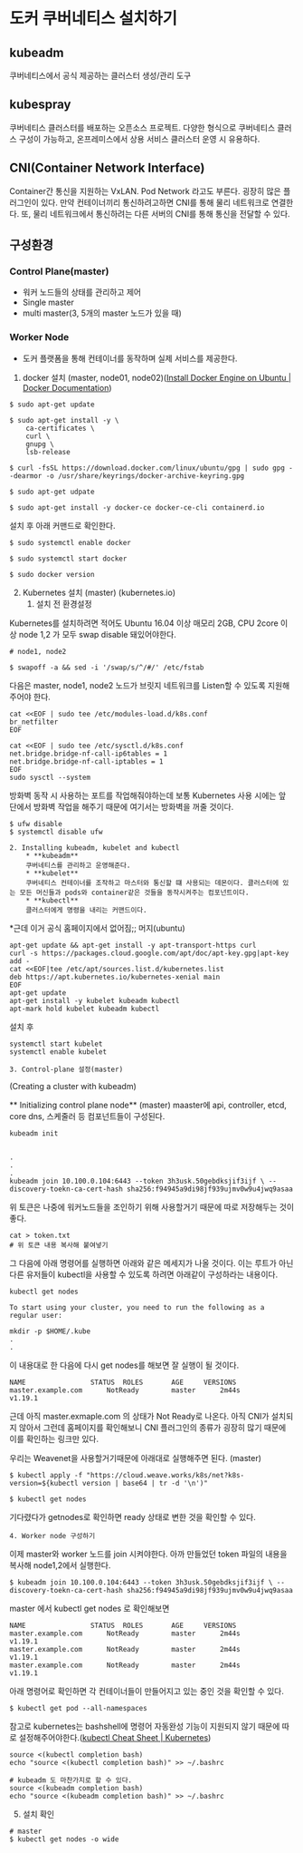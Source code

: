 # 도커 쿠버네티스 설치하기

## kubeadm

쿠버네티스에서 공식 제공하는 클러스터 생성/관리 도구

## kubespray

쿠버네티스 클러스터를 배포하는 오픈소스 프로젝트. 다양한 형식으로 쿠버네티스 클러스 구성이 가능하고, 온프레미스에서 상용 서비스 클러스터 운영 시 유용하다.

## CNI(Container Network Interface)

Container간 통신을 지원하는 VxLAN. Pod Network 라고도 부른다. 굉장히 많은 플러그인이 있다.
만약 컨테이너끼리 통신하려고하면 CNI를 통해 물리 네트워크로 연결한다. 또, 물리 네트워크에서 통신하려는 다른 서버의 CNI를 통해 통신을 전달할 수 있다.

## 구성환경

### Control Plane(master)

- 워커 노드들의 상태를 관리하고 제어
- Single master
- multi master(3, 5개의 master 노드가 있을 때)

### Worker Node

- 도커 플랫폼을 통해 컨테이너를 동작하며 실제 서비스를 제공한다.

1. docker 설치 (master, node01, node02)([Install Docker Engine on Ubuntu | Docker Documentation](https://docs.docker.com/engine/install/ubuntu/))

```console
$ sudo apt-get update

$ sudo apt-get install -y \
    ca-certificates \
    curl \
    gnupg \
    lsb-release

$ curl -fsSL https://download.docker.com/linux/ubuntu/gpg | sudo gpg --dearmor -o /usr/share/keyrings/docker-archive-keyring.gpg

$ sudo apt-get udpate

$ sudo apt-get install -y docker-ce docker-ce-cli containerd.io
```

설치 후 아래 커맨드로 확인한다.

```console
$ sudo systemctl enable docker

$ sudo systemctl start docker

$ sudo docker version
```

2. Kubernetes 설치 (master) (kubernetes.io)
   1. 설치 전 환경설정

Kubernetes를 설치하려면 적어도
Ubuntu 16.04 이상
매모리 2GB, CPU 2core 이상
node 1,2 가 모두 swap disable 돼있어야한다.

```console
# node1, node2

$ swapoff -a && sed -i '/swap/s/^/#/' /etc/fstab
```

다음은 master, node1, node2 노드가 브릿지 네트워크를 Listen할 수 있도록 지원해주어야 한다.

```console
cat <<EOF | sudo tee /etc/modules-load.d/k8s.conf
br_netfilter
EOF

cat <<EOF | sudo tee /etc/sysctl.d/k8s.conf
net.bridge.bridge-nf-call-ip6tables = 1
net.bridge.bridge-nf-call-iptables = 1
EOF
sudo sysctl --system
```

방화벽 동작 시 사용하는 포트를 작업해줘야하는데 보통 Kubernetes 사용 시에는 앞 단에서 방화벽 작업을 해주기 때문에 여기서는 방화벽을 꺼줄 것이다.

```console
$ ufw disable
$ systemctl disable ufw
```

    2. Installing kubeadm, kubelet and kubectl
    	* **kubeadm**
    	쿠버네티스를 관리하고 운영해준다.
    	* **kubelet**
    	쿠버네티스 컨테이너를 조작하고 마스터와 통신할 떄 사용되는 데몬이다. 클러스터에 있는 모든 머신들과 pods와 container같은 것들을 동작시켜주는 컴포넌트이다.
    	* **kubectl**
    	클러스터에게 명령을 내리는 커맨드이다.

\*근데 이거 공식 홈페이지에서 없어짐;; 머지(ubuntu)

```console
apt-get update && apt-get install -y apt-transport-https curl
curl -s https://packages.cloud.google.com/apt/doc/apt-key.gpg|apt-key add -
cat <<EOF|tee /etc/apt/sources.list.d/kubernetes.list
deb https://apt.kubernetes.io/kubernetes-xenial main
EOF
apt-get update
apt-get install -y kubelet kubeadm kubectl
apt-mark hold kubelet kubeadm kubectl
```

설치 후

```console
systemctl start kubelet
systemctl enable kubelet
```

    3. Control-plane 설정(master)

(Creating a cluster with kubeadm)

** Initializing control plane node** (master)
maaster에 api, controller, etcd, core dns, 스케줄러 등 컴포넌트들이 구성된다.

```console
kubeadm init


.
.
.
kubeadm join 10.100.0.104:6443 --token 3h3usk.50gebdksjif3ijf \ --discovery-toekn-ca-cert-hash sha256:f94945a9di98jf939ujmv0w9u4jwq9asaa
```

위 토큰은 나중에 워커노드들을 조인하기 위해 사용할거기 때문에 따로 저장해두는 것이 좋다.

```console
cat > token.txt
# 위 토큰 내용 복사해 붙여넣기
```

그 다음에 아래 명령어를 실행하면 아래와 같은 메세지가 나올 것이다. 이는 루트가 아닌 다른 유저들이 kubectl을 사용할 수 있도록 하려면 아래같이 구성하라는 내용이다.

```console
kubectl get nodes

To start using your cluster, you need to run the following as a regular user:

mkdir -p $HOME/.kube
.
.

```

이 내용대로 한 다음에 다시 get nodes를 해보면 잘 실행이 될 것이다.

```console
NAME 				STATUS 	ROLES 		AGE		VERSIONS
master.example.com		NotReady 		master 		2m44s 		v1.19.1
```

근데 아직 master.exmaple.com 의 상태가 Not Ready로 나온다. 아직 CNI가 설치되지 않아서 그런데 홈페이지를 확인해보니 CNI 플러그인의 종류가 굉장히 많기 때문에 이를 확인하는 링크만 있다.

우리는 Weavenet을 사용할거기때문에 아래대로 실행해주면 된다. (master)

```console
$ kubectl apply -f "https://cloud.weave.works/k8s/net?k8s-version=${kubectl version | base64 | tr -d '\n')"

$ kubectl get nodes
```

기다렸다가 getnodes로 확인하면 ready 상태로 변한 것을 확인할 수 있다.

    4. Worker node 구성하기

이제 master와 worker 노드를 join 시켜야한다. 아까 만들었던 token 파일의 내용을 복사해 node1,2에서 실행한다.

```console
$ kubeadm join 10.100.0.104:6443 --token 3h3usk.50gebdksjif3ijf \ --discovery-toekn-ca-cert-hash sha256:f94945a9di98jf939ujmv0w9u4jwq9asaa
```

master 에서 kubectl get nodes 로 확인해보면

```console
NAME 				STATUS 	ROLES 		AGE		VERSIONS
master.example.com		NotReady 		master 		2m44s 		v1.19.1
master.example.com		NotReady 		master 		2m44s 		v1.19.1
master.example.com		NotReady 		master 		2m44s 		v1.19.1
```

아래 명령어로 확인하면 각 컨테이너들이 만들어지고 있는 중인 것을 확인할 수 있다.

```console
$ kubectl get pod --all-namespaces
```

참고로 kubernetes는 bashshell에 명령어 자동완성 기능이 지원되지 않기 때문에 따로 설정해주어야한다.([kubectl Cheat Sheet | Kubernetes](https://kubernetes.io/docs/reference/kubectl/cheatsheet/))

```console
source <(kubectl completion bash)
echo "source <(kubectl completion bash)" >> ~/.bashrc

# kubeadm 도 마찬가지로 할 수 있다.
source <(kubeadm completion bash)
echo "source <(kubeadm completion bash)" >> ~/.bashrc
```

5. 설치 확인

```console
# master
$ kubectl get nodes -o wide
```
